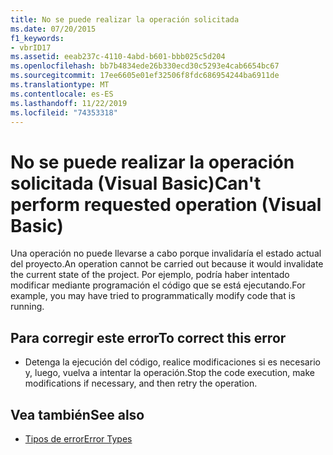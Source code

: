```yaml
---
title: No se puede realizar la operación solicitada
ms.date: 07/20/2015
f1_keywords:
- vbrID17
ms.assetid: eeab237c-4110-4abd-b601-bbb025c5d204
ms.openlocfilehash: bb7b4834ede26b330ecd30c5293e4cab6654bc67
ms.sourcegitcommit: 17ee6605e01ef32506f8fdc686954244ba6911de
ms.translationtype: MT
ms.contentlocale: es-ES
ms.lasthandoff: 11/22/2019
ms.locfileid: "74353318"
---
```

# <a name="cant-perform-requested-operation-visual-basic"></a><span data-ttu-id="38ccc-102">No se puede realizar la operación solicitada (Visual Basic)</span><span class="sxs-lookup"><span data-stu-id="38ccc-102">Can't perform requested operation (Visual Basic)</span></span>
<span data-ttu-id="38ccc-103">Una operación no puede llevarse a cabo porque invalidaría el estado actual del proyecto.</span><span class="sxs-lookup"><span data-stu-id="38ccc-103">An operation cannot be carried out because it would invalidate the current state of the project.</span></span> <span data-ttu-id="38ccc-104">Por ejemplo, podría haber intentado modificar mediante programación el código que se está ejecutando.</span><span class="sxs-lookup"><span data-stu-id="38ccc-104">For example, you may have tried to programmatically modify code that is running.</span></span>  
  
## <a name="to-correct-this-error"></a><span data-ttu-id="38ccc-105">Para corregir este error</span><span class="sxs-lookup"><span data-stu-id="38ccc-105">To correct this error</span></span>  
  
- <span data-ttu-id="38ccc-106">Detenga la ejecución del código, realice modificaciones si es necesario y, luego, vuelva a intentar la operación.</span><span class="sxs-lookup"><span data-stu-id="38ccc-106">Stop the code execution, make modifications if necessary, and then retry the operation.</span></span>  
  
## <a name="see-also"></a><span data-ttu-id="38ccc-107">Vea también</span><span class="sxs-lookup"><span data-stu-id="38ccc-107">See also</span></span>

- [<span data-ttu-id="38ccc-108">Tipos de error</span><span class="sxs-lookup"><span data-stu-id="38ccc-108">Error Types</span></span>](../../visual-basic/programming-guide/language-features/error-types.md)
